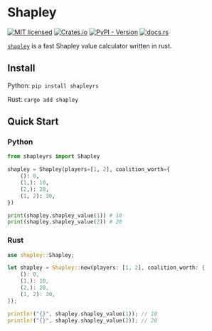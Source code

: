 # Shapley


[![MIT licensed](https://img.shields.io/badge/license-MIT-blue.svg)](./LICENSE)
[![Crates.io](https://img.shields.io/crates/v/shapley)](https://crates.io/crates/shapley)
[![PyPI - Version](https://img.shields.io/pypi/v/shapleyrs)](https://pypi.org/project/shapleyrs/)
[![docs.rs](https://img.shields.io/docsrs/shapley)](https://docs.rs/shapley/latest/shapley/)


[`shapley`](https://github.com/shenxiangzhuang/shapley)
is a fast Shapley value calculator written in rust.

## Install

Python: `pip install shapleyrs`

Rust: `cargo add shapley`


## Quick Start

### Python

```python
from shapleyrs import Shapley

shapley = Shapley(players=[1, 2], coalition_worth={
    (): 0,
    (1,): 10,
    (2,): 20,
    (1, 2): 30,
})

print(shapley.shapley_value(1)) # 10
print(shapley.shapley_value(2)) # 20
```


### Rust

```rust
use shapley::Shapley;

let shapley = Shapley::new(players: [1, 2], coalition_worth: {
    (): 0,
    (1,): 10,
    (2,): 20,
    (1, 2): 30,
});

println!("{}", shapley.shapley_value(1)); // 10
println!("{}", shapley.shapley_value(2)); // 20
```
